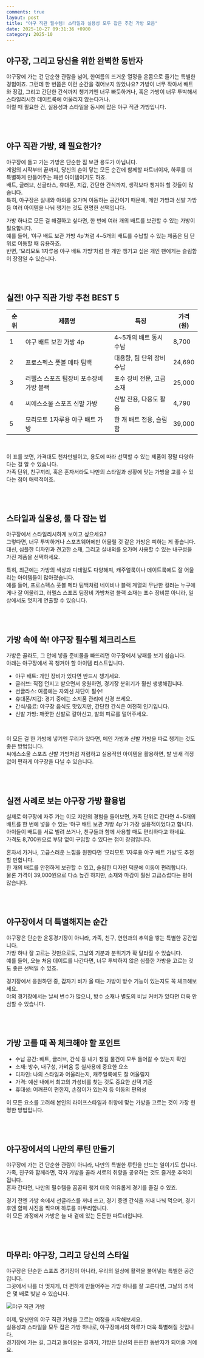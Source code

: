 ```yaml
---
comments: true
layout: post
title: "야구 직관 필수템! 스타일과 실용성 모두 잡은 추천 가방 모음"
date: 2025-10-27 09:31:36 +0900
category: 2025-10
---
```


## 야구장, 그리고 당신을 위한 완벽한 동반자

야구장에 가는 건 단순한 관람을 넘어, 한여름의 뜨거운 열정을 온몸으로 즐기는 특별한 경험이죠. 그런데 한 번쯤은 이런 순간을 겪어보지 않았나요? 가방이 너무 작아서 배트와 장갑, 그리고 간단한 간식까지 챙기기엔 너무 빠듯하거나, 혹은 가방이 너무 투박해서 스타일리시한 데이트룩에 어울리지 않는다거나.  
이럴 때 필요한 건, 실용성과 스타일을 동시에 잡은 야구 직관 가방입니다.

<br><br>

## 야구 직관 가방, 왜 필요한가?

야구장에 들고 가는 가방은 단순한 짐 보관 용도가 아닙니다.  
게임의 시작부터 끝까지, 당신의 손이 닿는 모든 순간에 함께할 파트너이자, 하루를 더 특별하게 만들어주는 패션 아이템이기도 하죠.  
배트, 글러브, 선글라스, 휴대폰, 지갑, 간단한 간식까지, 생각보다 챙겨야 할 것들이 많습니다.  
특히, 야구장은 실내와 야외를 오가며 이동하는 공간이기 때문에, 메인 가방과 신발 가방 등 여러 아이템을 나눠 챙기는 것도 현명한 선택입니다.

가방 하나로 모든 걸 해결하고 싶다면, 한 번에 여러 개의 배트를 보관할 수 있는 가방이 필요합니다.  
예를 들어, ‘야구 배트 보관 가방 4p’처럼 4~5개의 배트를 수납할 수 있는 제품은 팀 단위로 이동할 때 유용하죠.  
반면, ‘모리모토 1자루용 야구 배트 가방’처럼 한 개만 챙기고 싶은 개인 팬에게는 슬림함이 장점일 수 있습니다.

<br><br>

## 실전! 야구 직관 가방 추천 BEST 5

| 순위 | 제품명 | 특징 | 가격(원) |
|------|--------|------|----------|
| 1 | 야구 배트 보관 가방 4p | 4~5개의 배트 동시 수납 | 8,700 |
| 2 | 프로스펙스 풋볼 메타 팀백 | 대용량, 팀 단위 장비 수납 | 24,690 |
| 3 | 러펠스 스포츠 팀장비 포수장비 가방 블랙 | 포수 장비 전문, 고급 소재 | 25,000 |
| 4 | 씨에스소울 스포츠 신발 가방 | 신발 전용, 다용도 활용 | 4,790 |
| 5 | 모리모토 1자루용 야구 배트 가방 | 한 개 배트 전용, 슬림함 | 39,000 |

<br>

이 표를 보면, 가격대도 천차만별이고, 용도에 따라 선택할 수 있는 제품이 정말 다양하다는 걸 알 수 있습니다.  
가족 단위, 친구끼리, 혹은 혼자서라도 나만의 스타일과 상황에 맞는 가방을 고를 수 있다는 점이 매력적이죠.

<br><br>

## 스타일과 실용성, 둘 다 잡는 법

야구장에서 스타일리시하게 보이고 싶으세요?  
그렇다면, 너무 투박하거나 스포츠웨어에만 어울릴 것 같은 가방은 피하는 게 좋습니다.  
대신, 심플한 디자인과 견고한 소재, 그리고 실내외를 오가며 사용할 수 있는 내구성을 가진 제품을 선택하세요.

특히, 최근에는 가방의 색상과 디테일도 다양해져, 캐주얼룩이나 데이트룩에도 잘 어울리는 아이템들이 많아졌습니다.  
예를 들어, 프로스펙스 풋볼 메타 팀백처럼 네이비나 블랙 계열의 무난한 컬러는 누구에게나 잘 어울리고, 러펠스 스포츠 팀장비 가방처럼 블랙 소재는 포수 장비뿐 아니라, 일상에서도 멋지게 연출할 수 있습니다.

<br><br>

## 가방 속에 쏙! 야구장 필수템 체크리스트

가방은 골라도, 그 안에 넣을 준비물을 빠뜨리면 야구장에서 낭패를 보기 쉽습니다.  
아래는 야구장에서 꼭 챙겨야 할 아이템 리스트입니다.

- 야구 배트: 개인 장비가 있다면 반드시 챙기세요.  
- 글러브: 직접 던지고 받으면서 응원하면, 경기장 분위기가 훨씬 생생해집니다.  
- 선글라스: 여름에는 자외선 차단이 필수!  
- 휴대폰/지갑: 경기 중에는 소지품 관리에 신경 쓰세요.  
- 간식/음료: 야구장 음식도 맛있지만, 간단한 간식은 여전히 인기입니다.  
- 신발 가방: 깨끗한 신발로 갈아신고, 발의 피로를 덜어주세요.

<br>

이 모든 걸 한 가방에 넣기엔 무리가 있다면, 메인 가방과 신발 가방을 따로 챙기는 것도 좋은 방법입니다.  
씨에스소울 스포츠 신발 가방처럼 저렴하고 실용적인 아이템을 활용하면, 발 냄새 걱정 없이 편하게 야구장을 다닐 수 있습니다.

<br><br>

## 실전 사례로 보는 야구장 가방 활용법

실제로 야구장에 자주 가는 이모 지인의 경험을 들어보면, 가족 단위로 간다면 4~5개의 배트를 한 번에 넣을 수 있는 ‘야구 배트 보관 가방 4p’가 가장 실용적이었다고 합니다.  
아이들이 배트를 서로 빌려 쓰거나, 친구들과 함께 사용할 때도 편리하다고 하네요.  
가격도 8,700원으로 부담 없이 구입할 수 있다는 점이 장점입니다.

혼자서 가거나, 고급스러운 느낌을 원한다면 ‘모리모토 1자루용 야구 배트 가방’도 추천할 만합니다.  
한 개의 배트를 안전하게 보관할 수 있고, 슬림한 디자인 덕분에 이동이 편리합니다.  
물론 가격이 39,000원으로 다소 높긴 하지만, 소재와 마감이 훨씬 고급스럽다는 평이 많습니다.

<br><br>

## 야구장에서 더 특별해지는 순간

야구장은 단순한 운동경기장이 아니라, 가족, 친구, 연인과의 추억을 쌓는 특별한 공간입니다.  
가방 하나 잘 고르는 것만으로도, 그날의 기분과 분위기가 확 달라질 수 있습니다.  
예를 들어, 오늘 처음 데이트를 나간다면, 너무 투박하지 않은 심플한 가방을 고르는 것도 좋은 선택일 수 있죠.

경기장에서 응원하던 중, 갑자기 비가 올 때는 가방이 방수 기능이 있는지도 꼭 체크해보세요.  
야외 경기장에서는 날씨 변수가 많으니, 방수 소재나 별도의 비닐 커버가 있다면 더욱 안심할 수 있습니다.

<br><br>

## 가방 고를 때 꼭 체크해야 할 포인트

- 수납 공간: 배트, 글러브, 간식 등 내가 챙길 물건이 모두 들어갈 수 있는지 확인  
- 소재: 방수, 내구성, 가벼움 등 실사용에 중요한 요소  
- 디자인: 나의 스타일과 어울리는지, 캐주얼룩에도 잘 어울릴지  
- 가격: 예산 내에서 최고의 가성비를 찾는 것도 중요한 선택 기준  
- 휴대성: 어깨끈이 편한지, 손잡이가 있는지 등 이동의 편의성

이 모든 요소를 고려해 본인의 라이프스타일과 취향에 맞는 가방을 고르는 것이 가장 현명한 방법입니다.

<br><br>

## 야구장에서의 나만의 루틴 만들기

야구장에 가는 건 단순한 관람이 아니라, 나만의 특별한 루틴을 만드는 일이기도 합니다.  
가족, 친구와 함께라면, 각자 가방을 골라 서로의 취향을 공유하는 것도 즐거운 추억이 됩니다.  
혼자 간다면, 나만의 필수템을 꼼꼼히 챙겨 더욱 여유롭게 경기를 즐길 수 있죠.

경기 전엔 가방 속에서 선글라스를 꺼내 쓰고, 경기 중엔 간식을 꺼내 나눠 먹으며, 경기 후엔 함께 사진을 찍으며 하루를 마무리합니다.  
이 모든 과정에서 가방은 늘 내 곁에 있는 든든한 파트너입니다.

<br><br>

## 마무리: 야구장, 그리고 당신의 스타일

야구장은 단순한 스포츠 경기장이 아니라, 우리의 일상에 활력을 불어넣는 특별한 공간입니다.  
그곳에서 나를 더 멋지게, 더 편하게 만들어주는 가방 하나를 잘 고른다면, 그날의 추억은 몇 배로 빛날 수 있습니다.

![야구 직관 가방](https://images.unsplash.com/photo-1529768167801-9173d94c2a42?crop=entropy&cs=tinysrgb&fit=max&fm=jpg&ixid=M3w4MTk5NDN8MHwxfHNlYXJjaHwxfHwlRUMlOTUlQkMlRUElQjUlQUN8ZW58MHx8fHwxNzYxNTI1MDQ4fDA&ixlib=rb-4.1.0&q=80&w=400)

이제, 당신만의 야구 직관 가방을 고르는 여정을 시작해보세요.  
실용성과 스타일을 모두 잡은 가방 하나로, 야구장에서의 하루가 더욱 특별해질 것입니다.  
경기장에 가는 길, 그리고 돌아오는 길까지, 가방은 당신의 든든한 동반자가 되어줄 거예요.
